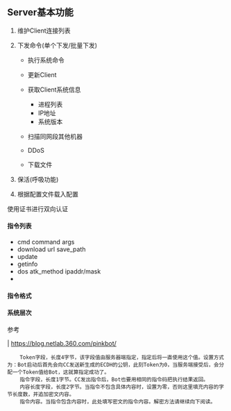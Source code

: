 ## Server基本功能
1. 维护Client连接列表
2. 下发命令(单个下发/批量下发)

    * 执行系统命令
    * 更新Client
    * 获取Client系统信息
    
        * 进程列表
        * IP地址
        * 系统版本
        
    * 扫描同网段其他机器
    * DDoS
    * 下载文件


3. 保活(呼吸功能)
4. 根据配置文件载入配置

使用证书进行双向认证

#### 指令列表

* cmd command args
* download url save_path
* update
* getinfo 
* dos atk_method ipaddr/mask
* 


#### 指令格式



#### 系统层次





参考

| https://blog.netlab.360.com/pinkbot/
```
    Token字段，长度4字节，该字段值由服务器端指定，指定后将一直使用这个值。设置方式为：Bot启动后首先会向CC发送新生成的ECDH的公钥，此刻Token为0，当服务端接受后，会分配一个Token值给Bot，这就算指定成功了。
    指令字段，长度1字节。CC发出指令后，Bot也要用相同的指令码把执行结果返回。
    内容长度字段，长度2字节。当指令不包含具体内容时，设置为零，否则这里填充内容的字节长度数，并追加密文内容。
    指令内容。当指令包含内容时，此处填写密文的指令内容。解密方法请继续向下阅读。
```